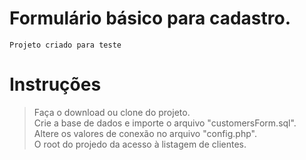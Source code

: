 # Formulário básico para cadastro.
    Projeto criado para teste

# Instruções

> Faça o download ou clone do projeto.<br>
> Crie a base de dados e importe o arquivo "customersForm.sql".<br>
> Altere os valores de conexão no arquivo "config.php".<br>
> O root do projedo da acesso à listagem de clientes.


